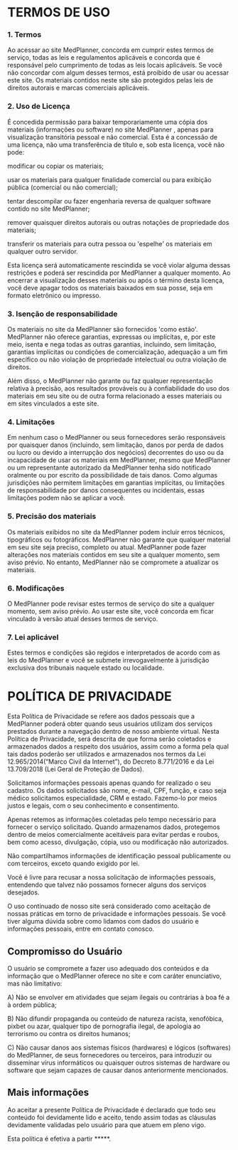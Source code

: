 # TERMOS DE USO

### 1. Termos 

Ao acessar ao site MedPlanner, concorda em cumprir estes termos de serviço, todas as leis e regulamentos aplicáveis e concorda que é responsável pelo cumprimento de todas as leis locais aplicáveis. Se você não concordar com algum desses termos, está proibido de usar ou acessar este site. Os materiais contidos neste site são protegidos pelas leis de direitos autorais e marcas comerciais aplicáveis. 

### 2. Uso de Licença 

É concedida permissão para baixar temporariamente uma cópia dos materiais (informações ou software) no site MedPlanner , apenas para visualização transitória pessoal e não comercial. Esta é a concessão de uma licença, não uma transferência de título e, sob esta licença, você não pode:  

modificar ou copiar os materiais;  

usar os materiais para qualquer finalidade comercial ou para exibição pública (comercial ou não comercial);  

tentar descompilar ou fazer engenharia reversa de qualquer software contido no site MedPlanner;  

remover quaisquer direitos autorais ou outras notações de propriedade dos materiais; 

transferir os materiais para outra pessoa ou 'espelhe' os materiais em qualquer outro servidor. 

Esta licença será automaticamente rescindida se você violar alguma dessas restrições e poderá ser rescindida por MedPlanner a qualquer momento. Ao encerrar a visualização desses materiais ou após o término desta licença, você deve apagar todos os materiais baixados em sua posse, seja em formato eletrônico ou impresso. 

### 3. Isenção de responsabilidade 

Os materiais no site da MedPlanner são fornecidos 'como estão'. MedPlanner não oferece garantias, expressas ou implícitas, e, por este meio, isenta e nega todas as outras garantias, incluindo, sem limitação, garantias implícitas ou condições de comercialização, adequação a um fim específico ou não violação de propriedade intelectual ou outra violação de direitos. 

Além disso, o MedPlanner não garante ou faz qualquer representação relativa à precisão, aos resultados prováveis ou à confiabilidade do uso dos materiais em seu site ou de outra forma relacionado a esses materiais ou em sites vinculados a este site. 

### 4. Limitações 

Em nenhum caso o MedPlanner ou seus fornecedores serão responsáveis por quaisquer danos (incluindo, sem limitação, danos por perda de dados ou lucro ou devido a interrupção dos negócios) decorrentes do uso ou da incapacidade de usar os materiais em MedPlanner, mesmo que MedPlanner ou um representante autorizado da MedPlanner tenha sido notificado oralmente ou por escrito da possibilidade de tais danos. Como algumas jurisdições não permitem limitações em garantias implícitas, ou limitações de responsabilidade por danos consequentes ou incidentais, essas limitações podem não se aplicar a você. 

### 5. Precisão dos materiais 

Os materiais exibidos no site da MedPlanner podem incluir erros técnicos, tipográficos ou fotográficos. MedPlanner não garante que qualquer material em seu site seja preciso, completo ou atual. MedPlanner pode fazer alterações nos materiais contidos em seu site a qualquer momento, sem aviso prévio. No entanto, MedPlanner não se compromete a atualizar os materiais. 

### 6. Modificações 

O MedPlanner pode revisar estes termos de serviço do site a qualquer momento, sem aviso prévio. Ao usar este site, você concorda em ficar vinculado à versão atual desses termos de serviço. 

### 7. Lei aplicável 

Estes termos e condições são regidos e interpretados de acordo com as leis do MedPlanner e você se submete irrevogavelmente à jurisdição exclusiva dos tribunais naquele estado ou localidade. 


# POLÍTICA DE PRIVACIDADE

Esta Política de Privacidade se refere aos dados pessoais que a MedPlanner poderá obter quando seus usuários utilizam dos serviços prestados durante a navegação dentro de nosso ambiente virtual. Nesta Política de Privacidade, será descrita de que forma serão coletados e armazenados dados a respeito dos usuários, assim como a forma pela qual tais dados poderão ser utilizados e armazenados nos termos da Lei 12.965/2014(“Marco Civil da Internet”), do Decreto 8.771/2016 e da Lei 13.709/2018 (Lei Geral de Proteção de Dados). 

Solicitamos informações pessoais apenas quando for realizado o seu cadastro. Os dados solicitados são nome, e-mail, CPF, função, e caso seja médico solicitamos especialidade, CRM e estado.  Fazemo-lo por meios justos e legais, com o seu conhecimento e consentimento.  

Apenas retemos as informações coletadas pelo tempo necessário para fornecer o serviço solicitado. Quando armazenamos dados, protegemos dentro de meios comercialmente aceitáveis para evitar perdas e roubos, bem como acesso, divulgação, cópia, uso ou modificação não autorizados. 

Não compartilhamos informações de identificação pessoal publicamente ou com terceiros, exceto quando exigido por lei. 

Você é livre para recusar a nossa solicitação de informações pessoais, entendendo que talvez não possamos fornecer alguns dos serviços desejados. 

O uso continuado de nosso site será considerado como aceitação de nossas práticas em torno de privacidade e informações pessoais. Se você tiver alguma dúvida sobre como lidamos com dados do usuário e informações pessoais, entre em contato conosco. 

## Compromisso do Usuário 

O usuário se compromete a fazer uso adequado dos conteúdos e da informação que o MedPlanner oferece no site e com caráter enunciativo, mas não limitativo: 

A) Não se envolver em atividades que sejam ilegais ou contrárias à boa fé a à ordem pública; 

B) Não difundir propaganda ou conteúdo de natureza racista, xenofóbica, pixbet ou azar, qualquer tipo de pornografia ilegal, de apologia ao terrorismo ou contra os direitos humanos; 

C) Não causar danos aos sistemas físicos (hardwares) e lógicos (softwares) do MedPlanner, de seus fornecedores ou terceiros, para introduzir ou disseminar vírus informáticos ou quaisquer outros sistemas de hardware ou software que sejam capazes de causar danos anteriormente mencionados. 

## Mais informações 

Ao aceitar a presente Política de Privacidade é declarado que todo seu conteúdo foi devidamente lido e aceito, tendo assim todas as cláusulas devidamente validadas pelo usuário para que atuem em pleno vigo. 

Esta política é efetiva a partir *****.
 
